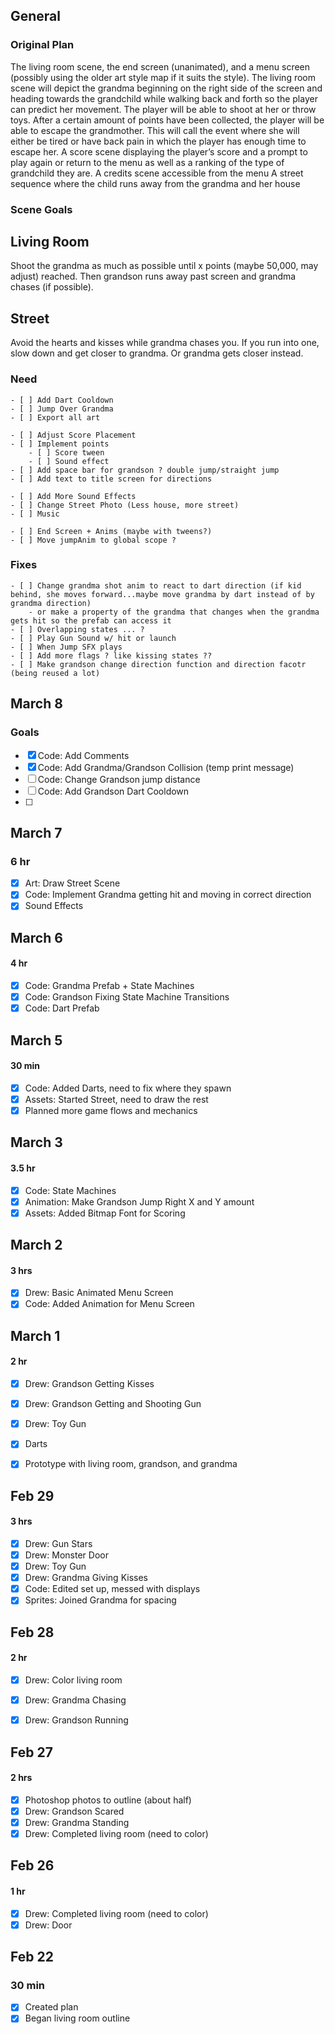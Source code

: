 ## General
### Original Plan
The living room scene, 
the end screen (unanimated), and a 
menu screen (possibly using the older art style map if it suits the style). 
The living room scene will depict the grandma beginning on the right side of the screen and heading towards the grandchild while walking back and forth so the player can predict her movement. The player will be able to shoot at her or throw toys. After a certain amount of points have been collected, the player will be able to escape the grandmother. This will call the event where she will either be tired or have back pain in which the player has enough time to escape her.
A score scene displaying the player’s score and a prompt to play again or return to the menu as well as a ranking of the type of grandchild they are.
A credits scene accessible from the menu
A street sequence where the child runs away from the grandma and her house

### Scene Goals
## Living Room
Shoot the grandma as much as possible until x points (maybe 50,000, may adjust) reached. Then grandson runs away past screen and grandma chases (if possible).

## Street
Avoid the hearts and kisses while grandma chases you. If you run into one, slow down and get closer to grandma. Or grandma gets closer instead.

### Need

    - [ ] Add Dart Cooldown
    - [ ] Jump Over Grandma
    - [ ] Export all art

    - [ ] Adjust Score Placement
    - [ ] Implement points
        - [ ] Score tween
        - [ ] Sound effect
    - [ ] Add space bar for grandson ? double jump/straight jump
    - [ ] Add text to title screen for directions

    - [ ] Add More Sound Effects
    - [ ] Change Street Photo (Less house, more street)
    - [ ] Music

    - [ ] End Screen + Anims (maybe with tweens?)
    - [ ] Move jumpAnim to global scope ?

### Fixes
    - [ ] Change grandma shot anim to react to dart direction (if kid behind, she moves forward...maybe move grandma by dart instead of by grandma direction)
        - or make a property of the grandma that changes when the grandma gets hit so the prefab can access it
    - [ ] Overlapping states ... ?
    - [ ] Play Gun Sound w/ hit or launch
    - [ ] When Jump SFX plays
    - [ ] Add more flags ? like kissing states ??
    - [ ] Make grandson change direction function and direction facotr (being reused a lot)

## March 8
### Goals
- [X] Code: Add Comments
- [X] Code: Add Grandma/Grandson Collision (temp print message)
- [ ] Code: Change Grandson jump distance
- [ ] Code: Add Grandson Dart Cooldown
- [ ]


## March 7
### 6 hr
- [X] Art: Draw Street Scene
- [X] Code: Implement Grandma getting hit and moving in correct direction
- [X] Sound Effects

## March 6
#### 4 hr
- [X] Code: Grandma Prefab + State Machines
- [X] Code: Grandson Fixing State Machine Transitions
- [X] Code: Dart Prefab

## March 5
#### 30 min
- [X] Code: Added Darts, need to fix where they spawn
- [X] Assets: Started Street, need to draw the rest
- [X] Planned more game flows and mechanics

## March 3
#### 3.5 hr
- [X] Code: State Machines
- [X] Animation: Make Grandson Jump Right X and Y amount
- [X] Assets: Added Bitmap Font for Scoring

## March 2
#### 3 hrs
- [X] Drew: Basic Animated Menu Screen
    <!-- - [ ] Better Animation got corrupted and deleted :))) super fun -->
- [X] Code: Added Animation for Menu Screen

## March 1
#### 2 hr
- [X] Drew: Grandson Getting Kisses
- [X] Drew: Grandson Getting and Shooting Gun
- [X] Drew: Toy Gun
- [X] Darts
- [X] Prototype with living room, grandson, and grandma


## Feb 29
#### 3 hrs
- [X] Drew: Gun Stars
- [X] Drew: Monster Door
- [X] Drew: Toy Gun
- [X] Drew: Grandma Giving Kisses
- [X] Code: Edited set up, messed with displays
- [X] Sprites: Joined Grandma for spacing

## Feb 28
#### 2 hr
- [X] Drew: Color living room
- [X] Drew: Grandma Chasing
- [X] Drew: Grandson Running


## Feb 27
#### 2 hrs
- [X] Photoshop photos to outline (about half)
- [X] Drew: Grandson Scared 
- [X] Drew: Grandma Standing
- [X] Drew: Completed living room (need to color)

## Feb 26
#### 1 hr
- [X] Drew: Completed living room (need to color)
- [X] Drew: Door 

## Feb 22
### 30 min
- [X] Created plan
- [X] Began living room outline